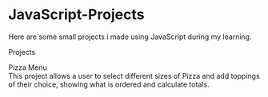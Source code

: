 # JavaScript-Projects
Here are some small projects i made using JavaScript during my learning.

Projects

Pizza Menu
<br>
This project allows a user to select different sizes of Pizza and add toppings of their choice, showing what is ordered and calculate totals.
